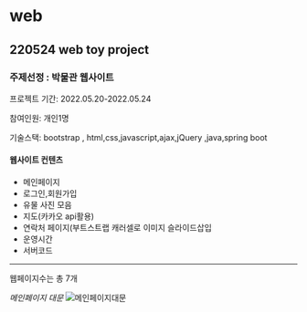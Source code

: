 # web
## 220524 web toy project
### 주제선정 : 박물관 웹사이트

<p>프로젝트 기간:  2022.05.20-2022.05.24 </p>
<p>참여인원: 개인1명</p>
<p>기술스택: bootstrap , html,css,javascript,ajax,jQuery ,java,spring boot </p>

#### 웹사이트 컨텐츠
* 메인페이지
* 로그인,회원가입
* 유물 사진 모음
* 지도(카카오 api활용)
* 연락처 페이지(부트스트랩 캐러셀로  이미지 슬라이드삽입
* 운영시간
* 서버코드
---
웹페이지수는 총 7개

*메인페이지 대문*
![메인페이지대문](./C:\Users\User\Desktop\etc)
